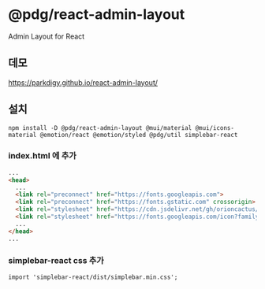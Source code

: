 # @pdg/react-admin-layout

Admin Layout for React 

## 데모
https://parkdigy.github.io/react-admin-layout/

## 설치
```shell
npm install -D @pdg/react-admin-layout @mui/material @mui/icons-material @emotion/react @emotion/styled @pdg/util simplebar-react
```

### index.html 에 추가
```html
...
<head>
  ...
  <link rel="preconnect" href="https://fonts.googleapis.com">
  <link rel="preconnect" href="https://fonts.gstatic.com" crossorigin>
  <link rel="stylesheet" href="https://cdn.jsdelivr.net/gh/orioncactus/pretendard/dist/web/static/pretendard.css">
  <link rel="stylesheet" href="https://fonts.googleapis.com/icon?family=Material+Icons" />
  ...
</head>
...
```

### simplebar-react css 추가
```
import 'simplebar-react/dist/simplebar.min.css';
```

